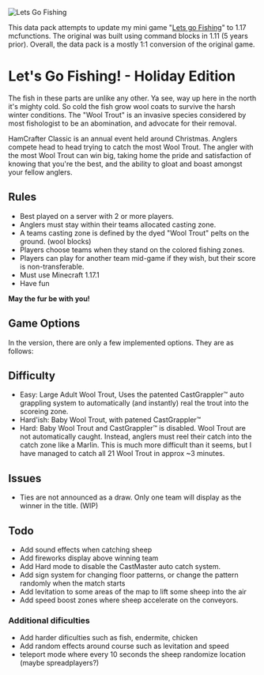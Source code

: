 ![Lets Go Fishing](https://static.planetminecraft.com/files/resource_media/screenshot/1650/hero10721145.jpg)

This data pack attempts to update my mini game "[Lets go Fishing](https://www.planetminecraft.com/project/lets-go-fishing-multiplayer-mini-game/)" to 1.17 mcfunctions. The original was built using command blocks in 1.11 (5 years prior). Overall, the data pack is a mostly 1:1 conversion of the original game.

# Let's Go Fishing! - Holiday Edition

The fish in these parts are unlike any other. Ya see, way up here in the north it's mighty cold. So cold the fish grow wool coats to survive the harsh winter conditions. The "Wool Trout" is an invasive species considered by most fishologist to be an abomination, and advocate for their removal.

HamCrafter Classic is an annual event held around Christmas. Anglers compete head to head trying to catch the most Wool Trout. The angler with the most Wool Trout can win big, taking home the pride and satisfaction of knowing that you're the best, and the ability to gloat and boast amongst your fellow anglers.

## Rules

* Best played on a server with 2 or more players.
* Anglers must stay within their teams allocated casting zone.
* A teams casting zone is defined by the dyed "Wool Trout" pelts on the ground. (wool blocks)
* Players choose teams when they stand on the colored fishing zones.
* Players can play for another team mid-game if they wish, but their score is non-transferable.
* Must use Minecraft 1.17.1
* Have fun

**May the fur be with you!**

## Game Options

In the version, there are only a few implemented options. They are as follows:

## Difficulty

* Easy: Large Adult Wool Trout, Uses the patented CastGrappler™ auto grappling system to automatically (and instantly) real the trout into the scoreing zone.
* Hard'ish: Baby Wool Trout, with patened CastGrappler™
* Hard: Baby Wool Trout and CastGrappler™ is disabled. Wool Trout are not automatically caught. Instead, anglers must reel their catch into the catch zone like a Marlin. This is much more difficult than it seems, but I have managed to catch all 21 Wool Trout in approx ~3 minutes.

## Issues
* Ties are not announced as a draw. Only one team will display as the winner in the title. (WIP)

## Todo
* Add sound effects when catching sheep
* Add fireworks display above winning team
* Add Hard mode to disable the CastMaster auto catch system.
* Add sign system for changing floor patterns, or change the pattern randomly when the match starts
* Add levitation to some areas of the map to lift some sheep into the air
* Add speed boost zones where sheep accelerate on the conveyors.

### Additional dificulties
* Add harder dificulties such as fish, endermite, chicken
* Add random effects around course such as levitation and speed
* teleport mode where every 10 seconds the sheep randomize location (maybe spreadplayers?)